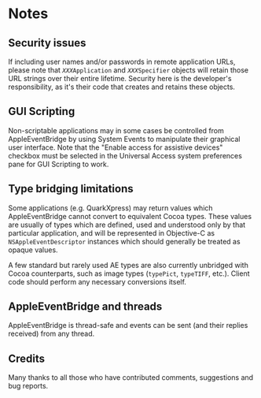# Notes

## Security issues

If including user names and/or passwords in remote application URLs, please note that <code><var>XXX</var>Application</code> and <code><var>XXX</var>Specifier</code> objects will retain those URL strings over their entire lifetime. Security here is the developer's responsibility, as it's their code that creates and retains these objects.


## GUI Scripting

Non-scriptable applications may in some cases be controlled from AppleEventBridge by using System Events to manipulate their graphical user interface. Note that the "Enable access for assistive devices" checkbox must be selected in the Universal Access system preferences pane for GUI Scripting to work.


## Type bridging limitations

Some applications (e.g. QuarkXpress) may return values which AppleEventBridge cannot convert to equivalent Cocoa types. These values are usually of types which are defined, used and understood only by that particular application, and will be represented in Objective-C as `NSAppleEventDescriptor` instances which should generally be treated as opaque values.

A few standard but rarely used AE types are also currently unbridged with Cocoa counterparts, such as image types (`typePict`, `typeTIFF`, etc.). Client code should perform any necessary conversions itself.



## AppleEventBridge and threads

AppleEventBridge is thread-safe and events can be sent (and their replies received) from any thread.


## Credits

Many thanks to all those who have contributed comments, suggestions and bug reports.

